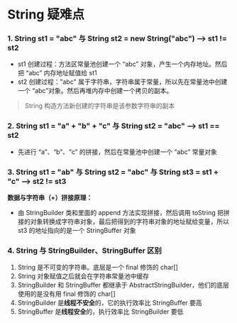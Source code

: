 # String 疑难点
### 1. String st1 = "abc" 与 String st2 = new String("abc") ——> st1 != st2
* st1 创建过程：方法区常量池创建一个 “abc” 对象，产生一个内存地址。然后把 “abc” 内存地址赋值给 st1
* st2 创建过程："abc" 属于字符串，字符串属于常量，所以先在常量池中创建一个 “abc”对象。然后再堆内存中创建一个拷贝的副本。
> String 构造方法新创建的字符串是该参数字符串的副本

### 2. String st1 = "a" + "b" + "c" 与 String st2 = "abc" ——> st1 == st2
* 先进行 “a”、“b”、“c” 的拼接，然后在常量池中创建一个 “abc” 常量对象

### 3. String st1 = "ab" 与 String st2 = "abc" 与 String st3 = st1 + "c" ——> st2 != st3
**数据与字符串（+）拼接原理：**
* 由 StringBuilder 类和里面的 append 方法实现拼接，然后调用 toString 把拼接的对象转换成字符串对象，最后把得到的字符串对象的地址赋给变量，所以 st3 的地址指向的是一个 StringBuffer 对象

### 4. String 与 StringBuilder、StringBuffer 区别
1. String 是不可变的字符串。底层是一个 final 修饰的 char[]
2. String 对象赋值之后就会在字符串常量池中缓存
3. StringBuilder 和 StringBuffer 都继承于 AbstractStringBuilder，他们的底层使用的是没有用 final 修饰的 char[]
4. StringBuilder 是**线程不安全**的，它的执行效率比 StringBuffer 要高
5. StringBuffer 是**线程安全**的，执行效率比 StringBuilder 要低